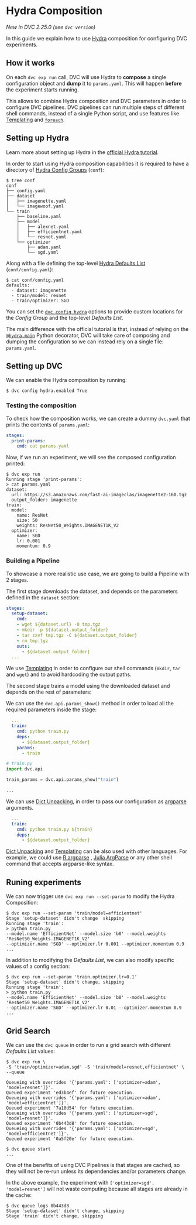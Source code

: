 # Hydra Composition

_New in DVC 2.25.0 (see `dvc version`)_

In this guide we explain how to use [Hydra](https://hydra.cc/) composition for
configuring DVC <abbr>experiments</abbr>.

## How it works

On each `dvc exp run` call, DVC will use Hydra to **compose** a single
configuration object and **dump** it to `params.yaml`. This will happen
**before** the experiment starts running.

This allows to combine Hydra composition and DVC <abbr>parameters</abbr> in
order to configure DVC <abbr>pipelines</abbr>. DVC pipelines can run multiple
steps of different shell commands, instead of a single Python script, and use
features like
[Templating](/doc/user-guide/project-structure/dvcyaml-files#templating) and
[`foreach`](/doc/user-guide/project-structure/dvcyaml-files#foreach).

## Setting up Hydra

<admon type="tip">

Learn more about setting up Hydra in the
[official Hydra tutorial](https://hydra.cc/docs/tutorials/basic/your_first_app/composition/).

</admon>

In order to start using Hydra composition capabilities it is required to have a
directory of
[Hydra Config Groups](https://hydra.cc/docs/tutorials/basic/your_first_app/config_groups/)
(`conf`):

```dvc
$ tree conf
conf
├── config.yaml
├── dataset
│   ├── imagenette.yaml
│   └── imagewoof.yaml
└── train
    ├── baseline.yaml
    ├── model
    │   ├── alexnet.yaml
    │   ├── efficientnet.yaml
    │   └── resnet.yaml
    └── optimizer
        ├── adam.yaml
        └── sgd.yaml
```

Along with a file defining the top-level
[Hydra Defaults List](https://hydra.cc/docs/tutorials/basic/your_first_app/defaults/)
(`conf/config.yaml`):

```dvc
$ cat conf/config.yaml
defaults:
  - dataset: imagenette
  - train/model: resnet
  - train/optimizer: SGD
```

<admon type="info">

You can set the [`dvc config hydra`](/doc/command-reference/config#hydra)
options to provide custom locations for the _Config Group_ and the top-level
_Defaults List_.

</admon>

The main difference with the official tutorial is that, instead of relying on
the
[`@hydra.main`](https://hydra.cc/docs/tutorials/basic/your_first_app/simple_cli/)
Python decorator, DVC will take care of composing and dumping the configuration
so we can instead rely on a single file: `params.yaml`.

## Setting up DVC

We can enable the Hydra composition by running:

```dvc
$ dvc config hydra.enabled True
```

### Testing the composition

To check how the composition works, we can create a dummy `dvc.yaml` that prints
the contents of `params.yaml`:

```yaml
stages:
  print-params:
    cmd: cat params.yaml
```

Now, if we run an experiment, we will see the composed configuration printed:

```dvc
$ dvc exp run
Running stage 'print-params':
> cat params.yaml
dataset:
  url: https://s3.amazonaws.com/fast-ai-imageclas/imagenette2-160.tgz
  output_folder: imagenette
train:
  model:
    name: ResNet
    size: 50
    weights: ResNet50_Weights.IMAGENET1K_V2
  optimizer:
    name: SGD
    lr: 0.001
    momentum: 0.9
```

### Building a Pipeline

To showcase a more realistic use case, we are going to build a Pipeline with 2
stages.

The first stage downloads the dataset, and depends on the
<abbr>parameters</abbr> defined in the `dataset` section:

```yaml
stages:
  setup-dataset:
    cmd:
    - wget ${dataset.url} -O tmp.tgz
    - mkdir -p ${dataset.output_folder}
    - tar zxvf tmp.tgz -C ${dataset.output_folder}
    - rm tmp.tgz
    outs:
      - ${dataset.output_folder}
  ...
```

We use [Templating](/doc/user-guide/project-structure/dvcyaml-files#templating)
in order to configure our shell commands (`mkdir`, `tar` and `wget`) and to
avoid hardcoding the <abbr>output</abbr> paths.

The second stage trains a model using the downloaded dataset and depends on the
rest of parameters:

<toggle>
<tab title="Python API">

We can use the `dvc.api.params_show()` method in order to load all the required
parameters inside the stage:

```yaml
  ...
  train:
    cmd: python train.py
    deps:
      - ${dataset.output_folder}
    params:
      - train
```

```python
# train.py
import dvc.api

train_params = dvc.api.params_show("train")

...
```

</tab>
<tab title="Language Agnostic">

We can use
[Dict Unpacking](/doc/user-guide/project-structure/dvcyaml-files#dict-unpacking),
in order to pass our configuration as
[argparse](https://docs.python.org/3/library/argparse.html) arguments.

```yaml
  ...
  train:
    cmd: python train.py ${train}
    deps:
      - ${dataset.output_folder}
```

[Dict Unpacking](/doc/user-guide/project-structure/dvcyaml-files#dict-unpacking)
and [Templating](/doc/user-guide/project-structure/dvcyaml-files#templating) can
be also used with other languages. For example, we could use
[R argparse](https://cran.r-project.org/web/packages/argparse/vignettes/argparse.html)
, [Julia ArgParse](https://argparsejl.readthedocs.io/en/latest/argparse.html) or
any other shell command that accepts argparse-like syntax.

</tab>
</toggle>

## Runing experiments

We can now trigger use `dvc exp run --set-param` to modify the Hydra
Composition:

```dvc
$ dvc exp run --set-param 'train/model=efficientnet'
Stage 'setup-dataset' didn't change  skipping
Running stage 'train':
> python train.py
--model.name 'EfficientNet' --model.size 'b0' --model.weights 'ResNet50_Weights.IMAGENET1K_V2'
--optimizer.name 'SGD' --optimizer.lr 0.001 --optimizer.momentum 0.9
...
```

In addition to modifying the _Defaults List_, we can also modify specific values
of a config section:

```dvc
$ dvc exp run --set-param 'train.optimizer.lr=0.1'
Stage 'setup-dataset' didn't change, skipping
Running stage 'train':
> python train.py
--model.name 'EfficientNet' --model.size 'b0' --model.weights 'ResNet50_Weights.IMAGENET1K_V2'
--optimizer.name 'SGD' --optimizer.lr 0.01 --optimizer.momentum 0.9
...
```

## Grid Search

We can use the `dvc queue` in order to run a grid search with different
_Defaults List_ values:

```dvc
$ dvc exp run \
-S 'train/optimizer=adam,sgd' -S 'train/model=resnet,efficientnet' \
--queue

Queueing with overrides '{'params.yaml': ['optimizer=adam', 'model=resnet']}'.
Queued experiment 'ed3b4ef' for future execution.
Queueing with overrides '{'params.yaml': ['optimizer=adam', 'model=efficientnet']}'.
Queued experiment '7a10d54' for future execution.
Queueing with overrides '{'params.yaml': ['optimizer=sgd', 'model=resnet']}'.
Queued experiment '0b443d8' for future execution.
Queueing with overrides '{'params.yaml': ['optimizer=sgd', 'model=efficientnet']}'.
Queued experiment '0a5f20e' for future execution.
```

```dvc
$ dvc queue start
...
```

One of the benefits of using DVC Pipelines is that stages are cached, so they
will not be re-run unless its dependencies and/or parameters change.

In the above example, the experiment with `['optimizer=sgd', 'model=resnet']`
will not waste computing because all stages are already in the cache:

```
$ dvc queue logs 0b443d8
Stage 'setup-dataset' didn't change, skipping
Stage 'train' didn't change, skipping
```
